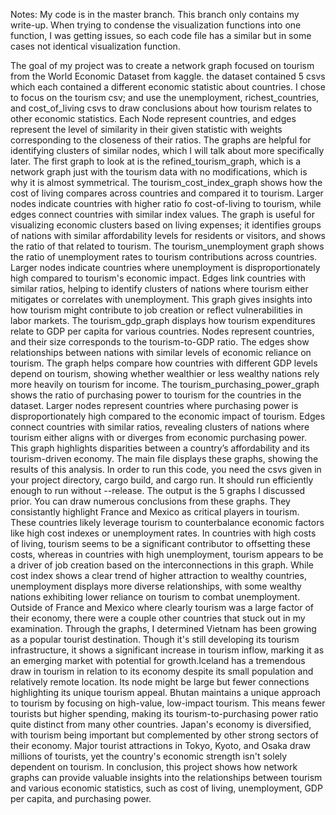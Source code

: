 Notes: My code is in the master branch. This branch only contains my write-up. When trying to condense the visualization functions into one function, I was getting issues, so each code file has a similar but in some cases not identical visualization function.

The goal of my project was to create a network graph focused on tourism from the World Economic Dataset from kaggle. the dataset contained 5 csvs which each contained a different economic statistic about countries. I chose to focus on the tourism csv; and use the unemployment, richest_countries, and cost_of_living csvs to draw conclusions about how tourism relates to other economic statistics. Each Node represent countries, and edges represent the level of similarity in their given statistic with weights corresponding to the closeness of their ratios. The graphs are helpful for identifying clusters of similar nodes, which I will talk about more specifically later. The first graph to look at is the refined_tourism_graph, which is a network graph just with the tourism data with no modifications, which is why it is almost symmetrical. The tourism_cost_index_graph shows how the cost of living compares across countries and compared it to tourism. Larger nodes indicate countries with higher ratio fo cost-of-living to tourism, while edges connect countries with similar index values. The graph is useful for visualizing economic clusters based on living expenses; it identifies groups of nations with similar affordability levels for residents or visitors, and shows the ratio of that related to tourism. The tourism_unemployment graph shows the ratio of unemployment rates to tourism contributions across countries. Larger nodes indicate countries where unemployment is disproportionately high compared to tourism's economic impact. Edges link countries with similar ratios, helping to identify clusters of nations where tourism either mitigates or correlates with unemployment. This graph gives insights into how tourism might contribute to job creation or reflect vulnerabilities in labor markets. The tourism_gdp_graph displays how tourism expenditures relate to GDP per capita for various countries. Nodes represent countries, and their size corresponds to the tourism-to-GDP ratio. The edges show relationships between nations with similar levels of economic reliance on tourism. The graph helps compare how countries with different GDP levels depend on tourism, showing whether wealthier or less wealthy nations rely more heavily on tourism for income. The tourism_purchasing_power_graph shows the ratio of purchasing power to tourism for the countries in the dataset. Larger nodes represent countries where purchasing power is disproportionately high compared to the economic impact of tourism. Edges connect countries with similar ratios, revealing clusters of nations where tourism either aligns with or diverges from economic purchasing power. This graph highlights disparities between a country’s affordability and its tourism-driven economy. The main file displays these graphs, showing the results of this analysis. In order to run this code, you need the csvs given in your project directory, cargo build, and cargo run. It should run efficiently enough to run without --release. The output is the 5 graphs I discussed prior. You can draw numerous conclusions from these graphs. They consistantly highlight France and Mexico as critical players in tourism. These countries likely leverage tourism to counterbalance economic factors like high cost indexes or unemployment rates. In countries with high costs of living, tourism seems to be a significant contributor to offsetting these costs, whereas in countries with high unemployment, tourism appears to be a driver of job creation based on the interconnections in this graph. While cost index shows a clear trend of higher attraction to wealthy countries, unemployment displays more diverse relationships, with some wealthy nations exhibiting lower reliance on tourism to combat unemployment. Outside of France and Mexico where clearly tourism was a large factor of their economy, there were a couple other countries that stuck out in my examination. Through the graphs, I determined Vietnam has been growing as a popular tourist destination. Though it's still developing its tourism infrastructure, it shows a significant increase in tourism inflow, marking it as an emerging market with potential for growth.Iceland has a tremendous draw in tourism in relation to its economy despite its small population and relatively remote location. Its node might be large but  fewer connections highlighting its unique tourism appeal. Bhutan maintains a unique approach to tourism by focusing on high-value, low-impact tourism. This means fewer tourists but higher spending, making its tourism-to-purchasing power ratio quite distinct from many other countries.
Japan's economy is  diversified, with tourism being important but complemented by other strong sectors of their economy. Major tourist attractions in Tokyo, Kyoto, and Osaka draw millions of tourists, yet the country's economic strength isn't solely dependent on tourism. In conclusion, this project shows how network graphs can provide valuable insights into the relationships between tourism and various economic statistics, such as cost of living, unemployment, GDP per capita, and purchasing power.


